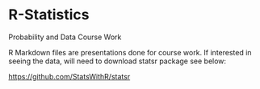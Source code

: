 # R-Statistics
Probability and Data Course Work

R Markdown files are presentations done for course work. If interested in seeing the data, will need to download statsr package see below:

https://github.com/StatsWithR/statsr



